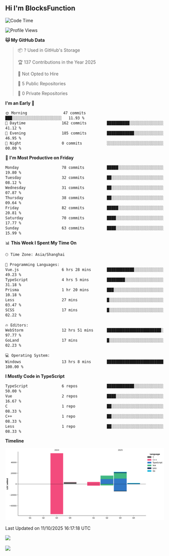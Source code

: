 ## Hi I'm BlocksFunction

 <!--START_SECTION:waka-->
![Code Time](http://img.shields.io/badge/Code%20Time-61%20hrs-blue)

![Profile Views](http://img.shields.io/badge/Profile%20Views-0-blue)

**🐱 My GitHub Data** 

> 📦 ? Used in GitHub's Storage 
 > 
> 🏆 137 Contributions in the Year 2025
 > 
> 🚫 Not Opted to Hire
 > 
> 📜 5 Public Repositories 
 > 
> 🔑 0 Private Repositories 
 > 
**I'm an Early 🐤** 

```text
🌞 Morning                47 commits          ███░░░░░░░░░░░░░░░░░░░░░░   11.93 % 
🌆 Daytime                162 commits         ██████████░░░░░░░░░░░░░░░   41.12 % 
🌃 Evening                185 commits         ████████████░░░░░░░░░░░░░   46.95 % 
🌙 Night                  0 commits           ░░░░░░░░░░░░░░░░░░░░░░░░░   00.00 % 
```
📅 **I'm Most Productive on Friday** 

```text
Monday                   78 commits          █████░░░░░░░░░░░░░░░░░░░░   19.80 % 
Tuesday                  32 commits          ██░░░░░░░░░░░░░░░░░░░░░░░   08.12 % 
Wednesday                31 commits          ██░░░░░░░░░░░░░░░░░░░░░░░   07.87 % 
Thursday                 38 commits          ██░░░░░░░░░░░░░░░░░░░░░░░   09.64 % 
Friday                   82 commits          █████░░░░░░░░░░░░░░░░░░░░   20.81 % 
Saturday                 70 commits          ████░░░░░░░░░░░░░░░░░░░░░   17.77 % 
Sunday                   63 commits          ████░░░░░░░░░░░░░░░░░░░░░   15.99 % 
```


📊 **This Week I Spent My Time On** 

```text
🕑︎ Time Zone: Asia/Shanghai

💬 Programming Languages: 
Vue.js                   6 hrs 28 mins       ████████████░░░░░░░░░░░░░   49.23 % 
TypeScript               4 hrs 5 mins        ████████░░░░░░░░░░░░░░░░░   31.18 % 
Prisma                   1 hr 20 mins        ███░░░░░░░░░░░░░░░░░░░░░░   10.18 % 
Less                     27 mins             █░░░░░░░░░░░░░░░░░░░░░░░░   03.47 % 
SCSS                     17 mins             █░░░░░░░░░░░░░░░░░░░░░░░░   02.22 % 

🔥 Editors: 
WebStorm                 12 hrs 51 mins      ████████████████████████░   97.77 % 
GoLand                   17 mins             █░░░░░░░░░░░░░░░░░░░░░░░░   02.23 % 

💻 Operating System: 
Windows                  13 hrs 8 mins       █████████████████████████   100.00 % 
```

**I Mostly Code in TypeScript** 

```text
TypeScript               6 repos             ████████████░░░░░░░░░░░░░   50.00 % 
Vue                      2 repos             ████░░░░░░░░░░░░░░░░░░░░░   16.67 % 
C                        1 repo              ██░░░░░░░░░░░░░░░░░░░░░░░   08.33 % 
C++                      1 repo              ██░░░░░░░░░░░░░░░░░░░░░░░   08.33 % 
Less                     1 repo              ██░░░░░░░░░░░░░░░░░░░░░░░   08.33 % 
```



**Timeline**

![Lines of Code chart](https://raw.githubusercontent.com/BlocksFunction/BlocksFunction/main/assets/bar_graph.png)


 Last Updated on 11/10/2025 16:17:18 UTC
<!--END_SECTION:waka-->

![](https://github-readme-stats.vercel.app/api?username=BlocksFunction&show_icons=true&include_all_commits=true&include_orgs=true&count_private=true)

![](https://github-readme-stats.vercel.app/api/top-langs/?username=BlocksFunction&layout=compact)
